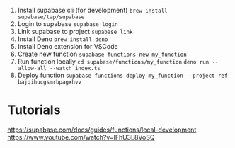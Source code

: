 1. Install supabase cli (for development) `brew install supabase/tap/supabase`
2. Login to supabase `supabase login`
3. Link supabase to project `supabase link`
4. Install Deno `brew install deno`
5. Install Deno extension for VSCode
6. Create new function `supabase functions new my_function`
7. Run function locally `cd supabase/functions/my_function`
   `deno run --allow-all --watch index.ts`
8. Deploy function
   `supabase functions deploy my_function --project-ref bajqihucgsmrbpagxhvv`

# Tutorials

https://supabase.com/docs/guides/functions/local-development
https://www.youtube.com/watch?v=lFhU3L8VoSQ

